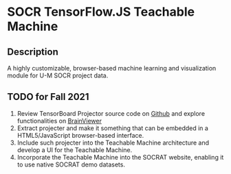 # SOCR TensorFlow.JS Teachable Machine

## Description

A highly customizable, browser-based machine learning and visualization module 
for U-M SOCR project data.


## TODO for Fall 2021

1. Review TensorBoard Projector source code on [Github](https://github.com/tensorflow/tensorboard/blob/64d26670eafe974992dffc529718d741adb379e2/docs/tensorboard_projector_plugin.ipynb)
   and explore functionalities on [BrainViewer](https://socr.umich.edu/HTML5/SOCR_TensorBoard_UKBB/CSCD_tSNE_UKBB_Demo.html#Try)
2. Extract projecter and make it something that can be embedded in a 
   HTML5/JavaScript browser-based interface.
3. Include such projecter into the Teachable Machine architecture and 
   develop a UI for the Teachable Machine.
4. Incorporate the Teachable Machine into the SOCRAT website, enabling it to 
   use native SOCRAT demo datasets.
